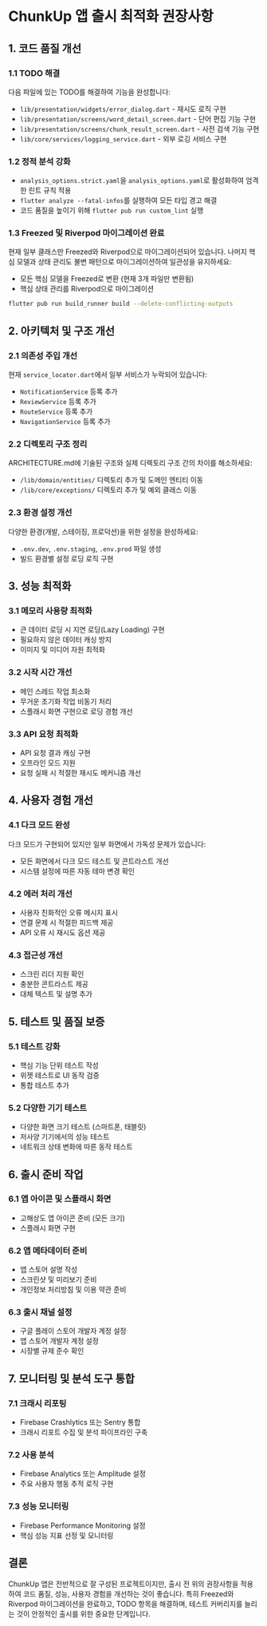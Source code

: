 # ChunkUp 앱 출시 최적화 권장사항

## 1. 코드 품질 개선

### 1.1 TODO 해결

다음 파일에 있는 TODO를 해결하여 기능을 완성합니다:

- `lib/presentation/widgets/error_dialog.dart` - 재시도 로직 구현
- `lib/presentation/screens/word_detail_screen.dart` - 단어 편집 기능 구현
- `lib/presentation/screens/chunk_result_screen.dart` - 사전 검색 기능 구현
- `lib/core/services/logging_service.dart` - 외부 로깅 서비스 구현

### 1.2 정적 분석 강화

- `analysis_options.strict.yaml`을 `analysis_options.yaml`로 활성화하여 엄격한 린트 규칙 적용
- `flutter analyze --fatal-infos`를 실행하여 모든 타입 경고 해결
- 코드 품질을 높이기 위해 `flutter pub run custom_lint` 실행

### 1.3 Freezed 및 Riverpod 마이그레이션 완료

현재 일부 클래스만 Freezed와 Riverpod으로 마이그레이션되어 있습니다. 나머지 핵심 모델과 상태 관리도 불변 패턴으로 마이그레이션하여 일관성을 유지하세요:

- 모든 핵심 모델을 Freezed로 변환 (현재 3개 파일만 변환됨)
- 핵심 상태 관리를 Riverpod으로 마이그레이션

```bash
flutter pub run build_runner build --delete-conflicting-outputs
```

## 2. 아키텍처 및 구조 개선

### 2.1 의존성 주입 개선

현재 `service_locator.dart`에서 일부 서비스가 누락되어 있습니다:

- `NotificationService` 등록 추가
- `ReviewService` 등록 추가
- `RouteService` 등록 추가
- `NavigationService` 등록 추가

### 2.2 디렉토리 구조 정리

ARCHITECTURE.md에 기술된 구조와 실제 디렉토리 구조 간의 차이를 해소하세요:

- `/lib/domain/entities/` 디렉토리 추가 및 도메인 엔티티 이동
- `/lib/core/exceptions/` 디렉토리 추가 및 예외 클래스 이동

### 2.3 환경 설정 개선

다양한 환경(개발, 스테이징, 프로덕션)을 위한 설정을 완성하세요:

- `.env.dev`, `.env.staging`, `.env.prod` 파일 생성
- 빌드 환경별 설정 로딩 로직 구현

## 3. 성능 최적화

### 3.1 메모리 사용량 최적화

- 큰 데이터 로딩 시 지연 로딩(Lazy Loading) 구현
- 필요하지 않은 데이터 캐싱 방지
- 이미지 및 미디어 자원 최적화

### 3.2 시작 시간 개선

- 메인 스레드 작업 최소화
- 무거운 초기화 작업 비동기 처리
- 스플래시 화면 구현으로 로딩 경험 개선

### 3.3 API 요청 최적화

- API 요청 결과 캐싱 구현
- 오프라인 모드 지원
- 요청 실패 시 적절한 재시도 메커니즘 개선

## 4. 사용자 경험 개선

### 4.1 다크 모드 완성

다크 모드가 구현되어 있지만 일부 화면에서 가독성 문제가 있습니다:

- 모든 화면에서 다크 모드 테스트 및 콘트라스트 개선
- 시스템 설정에 따른 자동 테마 변경 확인

### 4.2 에러 처리 개선

- 사용자 친화적인 오류 메시지 표시
- 연결 문제 시 적절한 피드백 제공
- API 오류 시 재시도 옵션 제공

### 4.3 접근성 개선

- 스크린 리더 지원 확인
- 충분한 콘트라스트 제공
- 대체 텍스트 및 설명 추가

## 5. 테스트 및 품질 보증

### 5.1 테스트 강화

- 핵심 기능 단위 테스트 작성
- 위젯 테스트로 UI 동작 검증
- 통합 테스트 추가

### 5.2 다양한 기기 테스트

- 다양한 화면 크기 테스트 (스마트폰, 태블릿)
- 저사양 기기에서의 성능 테스트
- 네트워크 상태 변화에 따른 동작 테스트

## 6. 출시 준비 작업

### 6.1 앱 아이콘 및 스플래시 화면

- 고해상도 앱 아이콘 준비 (모든 크기)
- 스플래시 화면 구현

### 6.2 앱 메타데이터 준비

- 앱 스토어 설명 작성
- 스크린샷 및 미리보기 준비
- 개인정보 처리방침 및 이용 약관 준비

### 6.3 출시 채널 설정

- 구글 플레이 스토어 개발자 계정 설정
- 앱 스토어 개발자 계정 설정
- 시장별 규제 준수 확인

## 7. 모니터링 및 분석 도구 통합

### 7.1 크래시 리포팅

- Firebase Crashlytics 또는 Sentry 통합
- 크래시 리포트 수집 및 분석 파이프라인 구축

### 7.2 사용 분석

- Firebase Analytics 또는 Amplitude 설정
- 주요 사용자 행동 추적 로직 구현

### 7.3 성능 모니터링

- Firebase Performance Monitoring 설정
- 핵심 성능 지표 선정 및 모니터링

## 결론

ChunkUp 앱은 전반적으로 잘 구성된 프로젝트이지만, 출시 전 위의 권장사항을 적용하여 코드 품질, 성능, 사용자 경험을 개선하는 것이 좋습니다. 특히 Freezed와 Riverpod 마이그레이션을 완료하고, TODO 항목을 해결하며, 테스트 커버리지를 늘리는 것이 안정적인 출시를 위한 중요한 단계입니다.